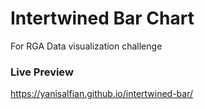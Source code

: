 # Intertwined Bar Chart

For RGA Data visualization challenge 

### Live Preview 
https://yanisalfian.github.io/intertwined-bar/